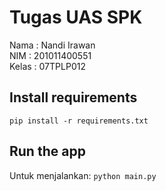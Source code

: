 # Tugas UAS SPK

Nama : Nandi Irawan <br>
NIM : 201011400551 <br>
Kelas : 07TPLP012 <br>

## Install requirements

`pip install -r requirements.txt`

## Run the app

Untuk menjalankan:
`python main.py`
